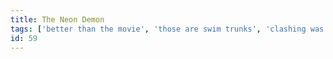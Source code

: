 ```yaml
---
title: The Neon Demon
tags: ['better than the movie', 'those are swim trunks', 'clashing was intentional', 'benwa']
id: 59
---
```

    